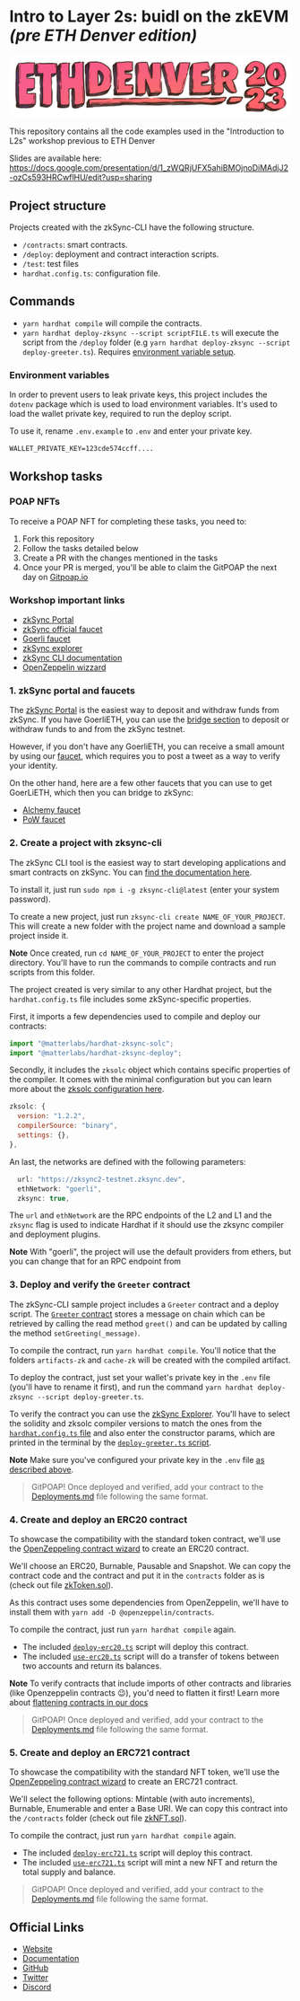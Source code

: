 # Intro to Layer 2s: buidl on the zkEVM _(pre ETH Denver edition)_

![](./ETHDenver_2023.png)

This repository contains all the code examples used in the "Introduction to L2s" workshop previous to ETH Denver

Slides are available here: https://docs.google.com/presentation/d/1_zWQRjUFX5ahiBMOjnoDiMAdjJ2-ozCs593HRCwflHU/edit?usp=sharing

## Project structure

Projects created with the zkSync-CLI have the following structure.

- `/contracts`: smart contracts.
- `/deploy`: deployment and contract interaction scripts.
- `/test`: test files
- `hardhat.config.ts`: configuration file.

## Commands

- `yarn hardhat compile` will compile the contracts.
- `yarn hardhat deploy-zksync --script scriptFILE.ts` will execute the script from the `/deploy` folder (e.g `yarn hardhat deploy-zksync --script deploy-greeter.ts`). Requires [environment variable setup](#environment-variables).

### Environment variables

In order to prevent users to leak private keys, this project includes the `dotenv` package which is used to load environment variables. It's used to load the wallet private key, required to run the deploy script.

To use it, rename `.env.example` to `.env` and enter your private key.

```
WALLET_PRIVATE_KEY=123cde574ccff....
```

## Workshop tasks

### POAP NFTs

To receive a POAP NFT for completing these tasks, you need to:

1. Fork this repository
2. Follow the tasks detailed below
3. Create a PR with the changes mentioned in the tasks
4. Once your PR is merged, you'll be able to claim the GitPOAP the next day on [Gitpoap.io](https://www.gitpoap.io/)

### Workshop important links

- [zkSync Portal](https://portal.zksync.io/)
- [zkSync official faucet](https://portal.zksync.io/faucet)
- [Goerli faucet](https://goerlifaucet.com/)
- [zkSync explorer](https://goerli.explorer.zksync.io/)
- [zkSync CLI documentation](https://v2-docs.zksync.io/api/tools/zksync-cli/)
- [OpenZeppelin wizzard](https://wizard.openzeppelin.com/#erc20)

### 1. zkSync portal and faucets

The [zkSync Portal](https://portal.zksync.io/) is the easiest way to deposit and withdraw funds from zkSync. If you have GoerliETH, you can use the [bridge section](https://portal.zksync.io/bridge) to deposit or withdraw funds to and from the zkSync testnet.

However, if you don't have any GoerliETH, you can receive a small amount by using our [faucet](https://portal.zksync.io/faucet), which requires you to post a tweet as a way to verify your identity.

On the other hand, here are a few other faucets that you can use to get GoerLiETH, which then you can bridge to zkSync:

- [Alchemy faucet](https://goerlifaucet.com/)
- [PoW faucet](https://goerli-faucet.pk910.de/)

### 2. Create a project with zksync-cli

The zkSync CLI tool is the easiest way to start developing applications and smart contracts on zkSync. You can [find the documentation here](https://v2-docs.zksync.io/api/tools/zksync-cli/).

To install it, just run `sudo npm i -g zksync-cli@latest` (enter your system password).

To create a new project, just run `zksync-cli create NAME_OF_YOUR_PROJECT`. This will create a new folder with the project name and download a sample project inside it.

**Note** Once created, run `cd NAME_OF_YOUR_PROJECT` to enter the project directory. You'll have to run the commands to compile contracts and run scripts from this folder.

The project created is very similar to any other Hardhat project, but the `hardhat.config.ts` file includes some zkSync-specific properties.

First, it imports a few dependencies used to compile and deploy our contracts:

```typescript
import "@matterlabs/hardhat-zksync-solc";
import "@matterlabs/hardhat-zksync-deploy";
```

Secondly, it includes the `zksolc` object which contains specific properties of the compiler. It comes with the minimal configuration but you can learn more about the [zksolc configuration here](https://v2-docs.zksync.io/api/hardhat/plugins.html#hardhat-zksync-solc).

```js
zksolc: {
  version: "1.2.2",
  compilerSource: "binary",
  settings: {},
},
```

An last, the networks are defined with the following parameters:

```js
  url: "https://zksync2-testnet.zksync.dev",
  ethNetwork: "goerli",
  zksync: true,
```

The `url` and `ethNetwork` are the RPC endpoints of the L2 and L1 and the `zksync` flag is used to indicate Hardhat if it should use the zksync compiler and deployment plugins.

**Note** With "goerli", the project will use the default providers from ethers, but you can change that for an RPC endpoint from

### 3. Deploy and verify the `Greeter` contract

The zkSync-CLI sample project includes a `Greeter` contract and a deploy script. The [`Greeter` contract](./contracts/Greeter.sol) stores a message on chain which can be retrieved by calling the read method `greet()` and can be updated by calling the method `setGreeting(_message)`.

To compile the contract, run `yarn hardhat compile`. You'll notice that the folders `artifacts-zk` and `cache-zk` will be created with the compiled artifact.

To deploy the contract, just set your wallet's private key in the `.env` file (you'll have to rename it first), and run the command `yarn hardhat deploy-zksync --script deploy-greeter.ts`.

To verify the contract you can use the [zkSync Explorer](https://goerli.explorer.zksync.io/). You'll have to select the solidity and zksolc compiler versions to match the ones from the [`hardhat.config.ts` file](./hardhat.config.ts) and also enter the constructor params, which are printed in the terminal by the [`deploy-greeter.ts` script](./deploy/deploy-greeter.ts).

**Note** Make sure you've configured your private key in the `.env` file [as described above](#environment-variables).

> GitPOAP! Once deployed and verified, add your contract to the [Deployments.md](./Deployments.md) file following the same format.

### 4. Create and deploy an ERC20 contract

To showcase the compatibility with the standard token contract, we'll use the [OpenZeppeling contract wizard](https://wizard.openzeppelin.com/#erc20) to create an ERC20 contract.

We'll choose an ERC20, Burnable, Pausable and Snapshot. We can copy the contract code and the contract and put it in the `contracts` folder as is (check out file [zkToken.sol](./contracts/zkToken.sol)).

As this contract uses some dependencies from OpenZeppelin, we'll have to install them with `yarn add -D @openzeppelin/contracts`.

To compile the contract, just run `yarn hardhat compile` again.

- The included [`deploy-erc20.ts`](./deploy/deploy-erc20.ts) script will deploy this contract.
- The included [`use-erc20.ts`](./deploy/use-erc20.ts) script will do a transfer of tokens between two accounts and return its balances.

**Note** To verify contracts that include imports of other contracts and libraries (like Openzeppelin contracts 😉), you'd need to flatten it first! Learn more about [flattening contracts in our docs](https://v2-docs.zksync.io/api/tools/block-explorer/contract-verification.html#verifying-contracts-using-the-zksync-block-explorer)

> GitPOAP! Once deployed and verified, add your contract to the [Deployments.md](./Deployments.md) file following the same format.

### 5. Create and deploy an ERC721 contract

To showcase the compatibility with the standard NFT token, we'll use the [OpenZeppeling contract wizard](https://wizard.openzeppelin.com/#erc721) to create an ERC721 contract.

We'll select the following options: Mintable (with auto increments), Burnable, Enumerable and enter a Base URI. We can copy this contract into the `/contracts` folder (check out file [zkNFT.sol](./contracts/zkNFT.sol)).

To compile the contract, just run `yarn hardhat compile` again.

- The included [`deploy-erc721.ts`](./deploy/deploy-erc721.ts) script will deploy this contract.
- The included [`use-erc721.ts`](./deploy/use-erc721.ts) script will mint a new NFT and return the total supply and balance.

> GitPOAP! Once deployed and verified, add your contract to the [Deployments.md](./Deployments.md) file following the same format.



## Official Links

- [Website](https://zksync.io/)
- [Documentation](https://v2-docs.zksync.io/dev/)
- [GitHub](https://github.com/matter-labs)
- [Twitter](https://twitter.com/zksync)
- [Discord](https://discord.gg/nMaPGrDDwk)
